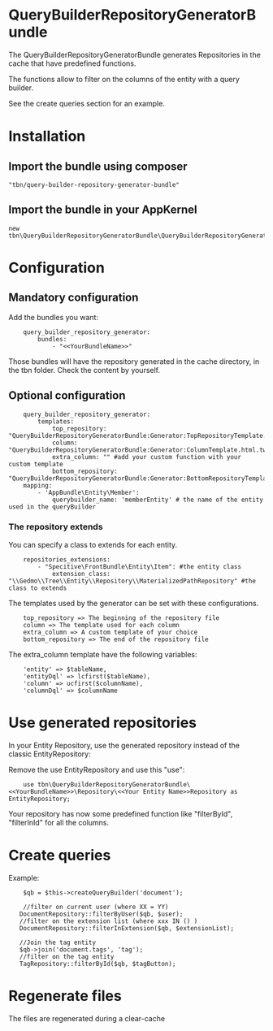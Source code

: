 # QueryBuilderRepositoryGeneratorBundle
The QueryBuilderRepositoryGeneratorBundle generates Repositories in the cache that have predefined functions.

The functions allow to filter on the columns of the entity with a query builder.

See the create queries section for an example.

# Installation

## Import the bundle using composer
    "tbn/query-builder-repository-generator-bundle"
## Import the bundle in your AppKernel
    new tbn\QueryBuilderRepositoryGeneratorBundle\QueryBuilderRepositoryGeneratorBundle(),

# Configuration

## Mandatory configuration
Add the bundles you want:

		query_builder_repository_generator:
    		bundles:
        		- "<<YourBundleName>>"
Those bundles will have the repository generated in the cache directory, in the tbn folder. Check the content by yourself.

## Optional configuration

		query_builder_repository_generator:
			templates:
				top_repository: "QueryBuilderRepositoryGeneratorBundle:Generator:TopRepositoryTemplate.html.twig"
				column: "QueryBuilderRepositoryGeneratorBundle:Generator:ColumnTemplate.html.twig"
				extra_column: "" #add your custom function with your custom template
				bottom_repository: "QueryBuilderRepositoryGeneratorBundle:Generator:BottomRepositoryTemplate.html.twig"
		mapping:
			- 'AppBundle\Entity\Member':
				querybuilder_name: 'memberEntity' # the name of the entity used in the queryBuilder

### The repository extends

You can specify a class to extends for each entity.


		repositories_extensions:
			- "Specitive\FrontBundle\Entity\Item": #the entity class
				extension_class: "\\Gedmo\\Tree\\Entity\\Repository\\MaterializedPathRepository" #the class to extends

The templates used by the generator can be set with these configurations.

		top_repository => The beginning of the repository file
		column => The template used for each column
		extra_column => A custom template of your choice
		bottom_repository => The end of the repository file

The extra_column template have the following variables:

		'entity' => $tableName,
		'entityDql' => lcfirst($tableName),
		'column' => ucfirst($columnName),
		'columnDql' => $columnName

# Use generated repositories

In your Entity Repository, use the generated repository instead of the classic EntityRepository:

Remove the use EntityRepository and use this "use":

		use tbn\QueryBuilderRepositoryGeneratorBundle\<<YourBundleName>>\Repository\<<Your Entity Name>>Repository as EntityRepository;

Your repository has now some predefined function like "filterById", "filterInId" for all the columns.


# Create queries

 Example:

		$qb = $this->createQueryBuilder('document');

		//filter on current user (where XX = YY)
       DocumentRepository::filterByUser($qb, $user);
       //filter on the extension list (where xxx IN () )
       DocumentRepository::filterInExtension($qb, $extensionList);

       //Join the tag entity
       $qb->join('document.tags', 'tag');
       //filter on the tag entity
       TagRepository::filterById($qb, $tagButton);

# Regenerate files

The files are regenerated during a clear-cache
